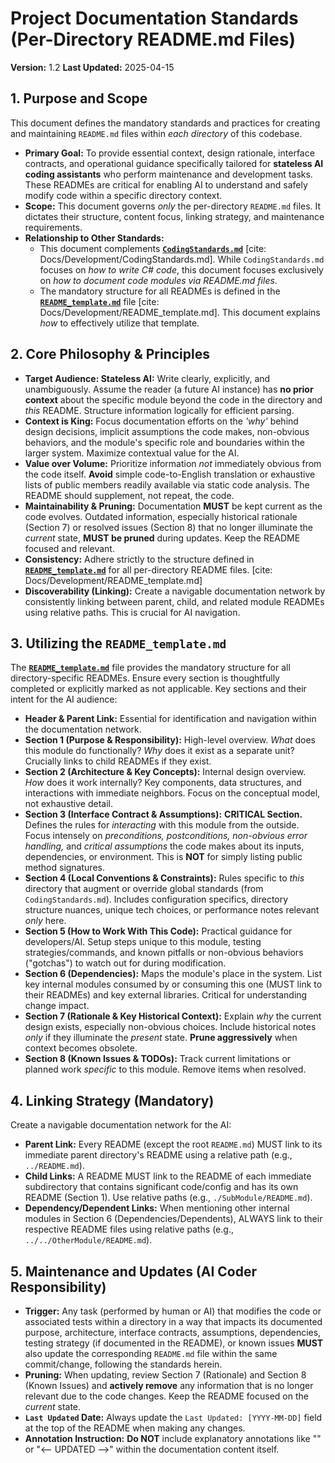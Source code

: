 # Project Documentation Standards (Per-Directory README.md Files)

**Version:** 1.2
**Last Updated:** 2025-04-15

## 1. Purpose and Scope

This document defines the mandatory standards and practices for creating and maintaining `README.md` files within *each directory* of this codebase.

* **Primary Goal:** To provide essential context, design rationale, interface contracts, and operational guidance specifically tailored for **stateless AI coding assistants** who perform maintenance and development tasks. These READMEs are critical for enabling AI to understand and safely modify code within a specific directory context.
* **Scope:** This document governs *only* the per-directory `README.md` files. It dictates their structure, content focus, linking strategy, and maintenance requirements.
* **Relationship to Other Standards:**
    * This document complements **[`CodingStandards.md`](./CodingStandards.md)** [cite: Docs/Development/CodingStandards.md]. While `CodingStandards.md` focuses on *how to write C# code*, this document focuses exclusively on *how to document code modules via README.md files*.
    * The mandatory structure for all READMEs is defined in the **[`README_template.md`](./README_template.md)** file [cite: Docs/Development/README_template.md]. This document explains *how* to effectively utilize that template.

## 2. Core Philosophy & Principles

* **Target Audience: Stateless AI:** Write clearly, explicitly, and unambiguously. Assume the reader (a future AI instance) has **no prior context** about the specific module beyond the code in the directory and *this* README. Structure information logically for efficient parsing.
* **Context is King:** Focus documentation efforts on the *'why'* behind design decisions, implicit assumptions the code makes, non-obvious behaviors, and the module's specific role and boundaries within the larger system. Maximize contextual value for the AI.
* **Value over Volume:** Prioritize information *not* immediately obvious from the code itself. **Avoid** simple code-to-English translation or exhaustive lists of public members readily available via static code analysis. The README should supplement, not repeat, the code.
* **Maintainability & Pruning:** Documentation **MUST** be kept current as the code evolves. Outdated information, especially historical rationale (Section 7) or resolved issues (Section 8) that no longer illuminate the *current* state, **MUST be pruned** during updates. Keep the README focused and relevant.
* **Consistency:** Adhere strictly to the structure defined in **[`README_template.md`](./README_template.md)** for all per-directory README files. [cite: Docs/Development/README_template.md]
* **Discoverability (Linking):** Create a navigable documentation network by consistently linking between parent, child, and related module READMEs using relative paths. This is crucial for AI navigation.

## 3. Utilizing the `README_template.md`

The **[`README_template.md`](./README_template.md)** file provides the mandatory structure for all directory-specific READMEs. Ensure every section is thoughtfully completed or explicitly marked as not applicable. Key sections and their intent for the AI audience:

* **Header & Parent Link:** Essential for identification and navigation within the documentation network.
* **Section 1 (Purpose & Responsibility):** High-level overview. *What* does this module do functionally? *Why* does it exist as a separate unit? Crucially links to child READMEs if they exist.
* **Section 2 (Architecture & Key Concepts):** Internal design overview. *How* does it work internally? Key components, data structures, and interactions with immediate neighbors. Focus on the conceptual model, not exhaustive detail.
* **Section 3 (Interface Contract & Assumptions):** **CRITICAL Section.** Defines the rules for *interacting* with this module from the outside. Focus intensely on *preconditions, postconditions, non-obvious error handling,* and *critical assumptions* the code makes about its inputs, dependencies, or environment. This is **NOT** for simply listing public method signatures.
* **Section 4 (Local Conventions & Constraints):** Rules specific to *this* directory that augment or override global standards (from `CodingStandards.md`). Includes configuration specifics, directory structure nuances, unique tech choices, or performance notes relevant *only* here.
* **Section 5 (How to Work With This Code):** Practical guidance for developers/AI. Setup steps unique to this module, testing strategies/commands, and known pitfalls or non-obvious behaviors ("gotchas") to watch out for during modification.
* **Section 6 (Dependencies):** Maps the module's place in the system. List key internal modules consumed by or consuming this one (MUST link to their READMEs) and key external libraries. Critical for understanding change impact.
* **Section 7 (Rationale & Key Historical Context):** Explain *why* the current design exists, especially non-obvious choices. Include historical notes *only* if they illuminate the *present* state. **Prune aggressively** when context becomes obsolete.
* **Section 8 (Known Issues & TODOs):** Track current limitations or planned work *specific* to this module. Remove items when resolved.

## 4. Linking Strategy (Mandatory)

Create a navigable documentation network for the AI:

* **Parent Link:** Every README (except the root `README.md`) MUST link to its immediate parent directory's README using a relative path (e.g., `../README.md`).
* **Child Links:** A README MUST link to the README of each immediate subdirectory that contains significant code/config and has its own README (Section 1). Use relative paths (e.g., `./SubModule/README.md`).
* **Dependency/Dependent Links:** When mentioning other internal modules in Section 6 (Dependencies/Dependents), ALWAYS link to their respective README files using relative paths (e.g., `../../OtherModule/README.md`).

## 5. Maintenance and Updates (AI Coder Responsibility)

* **Trigger:** Any task (performed by human or AI) that modifies the code or associated tests within a directory in a way that impacts its documented purpose, architecture, interface contracts, assumptions, dependencies, testing strategy (if documented in the README), or known issues **MUST** also update the corresponding `README.md` file within the same commit/change, following the standards herein.
* **Pruning:** When updating, review Section 7 (Rationale) and Section 8 (Known Issues) and **actively remove** any information that is no longer relevant due to the code changes. Keep the README focused on the *current* state.
* **`Last Updated` Date:** Always update the `Last Updated: [YYYY-MM-DD]` field at the top of the README when making any changes.
* **Annotation Instruction:** **Do NOT** include explanatory annotations like "" or "<-- UPDATED -->" within the documentation content itself.